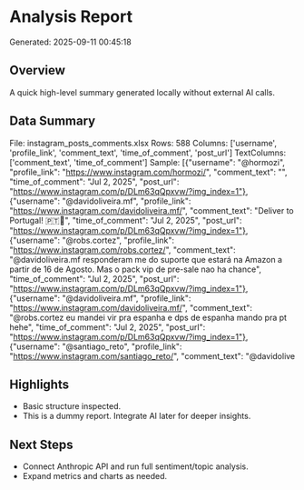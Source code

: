 # Analysis Report

Generated: 2025-09-11 00:45:18

## Overview
A quick high-level summary generated locally without external AI calls.

## Data Summary
File: instagram_posts_comments.xlsx
Rows: 588
Columns: ['username', 'profile_link', 'comment_text', 'time_of_comment', 'post_url']
TextColumns: ['comment_text', 'time_of_comment']
Sample: [{"username": "@hormozi", "profile_link": "https://www.instagram.com/hormozi/", "comment_text": "", "time_of_comment": "Jul 2, 2025", "post_url": "https://www.instagram.com/p/DLm63qQpxvw/?img_index=1"}, {"username": "@davidoliveira.mf", "profile_link": "https://www.instagram.com/davidoliveira.mf/", "comment_text": "Deliver to Portugal! 🇵🇹🥲", "time_of_comment": "Jul 2, 2025", "post_url": "https://www.instagram.com/p/DLm63qQpxvw/?img_index=1"}, {"username": "@robs.cortez", "profile_link": "https://www.instagram.com/robs.cortez/", "comment_text": "@davidoliveira.mf responderam me do suporte que estará na Amazon a partir de 16 de Agosto. Mas o pack vip de pre-sale nao ha chance", "time_of_comment": "Jul 2, 2025", "post_url": "https://www.instagram.com/p/DLm63qQpxvw/?img_index=1"}, {"username": "@davidoliveira.mf", "profile_link": "https://www.instagram.com/davidoliveira.mf/", "comment_text": "@robs.cortez eu mandei vir pra espanha e dps de espanha mando pra pt hehe", "time_of_comment": "Jul 2, 2025", "post_url": "https://www.instagram.com/p/DLm63qQpxvw/?img_index=1"}, {"username": "@santiago_reto", "profile_link": "https://www.instagram.com/santiago_reto/", "comment_text": "@davidolive

## Highlights
- Basic structure inspected.
- This is a dummy report. Integrate AI later for deeper insights.

## Next Steps
- Connect Anthropic API and run full sentiment/topic analysis.
- Expand metrics and charts as needed.

